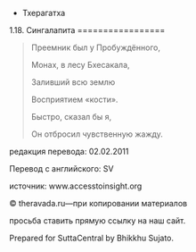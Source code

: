 









* Тхерагатха


1\.18\. Сингалапита
\=\=\=\=\=\=\=\=\=\=\=\=\=\=\=\=\=




> Преемник был у Пробуждённого,  
> 
> Монах, в лесу Бхесакала,  
> 
> Заливший всю землю  
> 
> Восприятием «кости»\.  
> 
> Быстро, сказал бы я,  
> 
> Он отбросил чувственную жажду\.



редакция перевода: 02\.02\.2011


Перевод с английского: SV


источник: www\.accesstoinsight\.org


© theravada\.ru—при копировании материалов


просьба ставить прямую ссылку на наш сайт\.


Prepared for SuttaCentral by Bhikkhu Sujato\.






